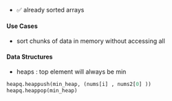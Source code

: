 - ✅ already sorted arrays

#### Use Cases
- sort chunks of data in memory without accessing all

#### Data Structures
- heaps : top element will always be min


```python
heapq.heappush(min_heap, (nums[i] , nums2[0] ))
heapq.heappop(min_heap)
```